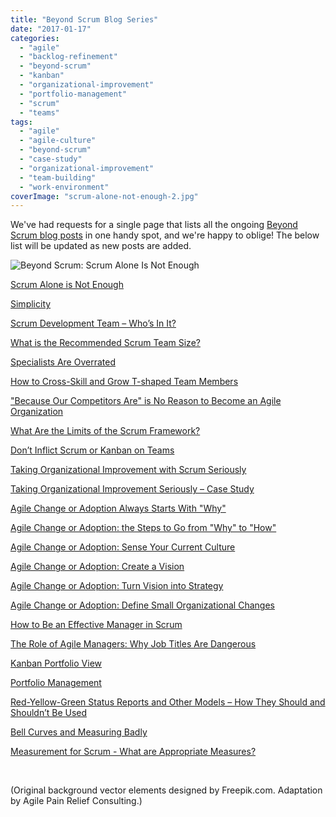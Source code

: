 ```yaml
---
title: "Beyond Scrum Blog Series"
date: "2017-01-17"
categories: 
  - "agile"
  - "backlog-refinement"
  - "beyond-scrum"
  - "kanban"
  - "organizational-improvement"
  - "portfolio-management"
  - "scrum"
  - "teams"
tags: 
  - "agile"
  - "agile-culture"
  - "beyond-scrum"
  - "case-study"
  - "organizational-improvement"
  - "team-building"
  - "work-environment"
coverImage: "scrum-alone-not-enough-2.jpg"
---
```


We've had requests for a single page that lists all the ongoing [Beyond Scrum blog posts](/blog/category/beyond-scrum) in one handy spot, and we're happy to oblige! The below list will be updated as new posts are added.

![Beyond Scrum: Scrum Alone Is Not Enough](src/content/blog/beyond-scrum-blog-series/images/scrum-alone-not-enough-2-1024x985.jpg)

[Scrum Alone is Not Enough](/blog/scrum-alone-is-not-enough.html)

[Simplicity](/blog/simplicity.html)

[Scrum Development Team – Who’s In It?](/blog/scrum-development-team-whos-in-it.html)

[What is the Recommended Scrum Team Size?](/blog/scrum-team-size.html)

[Specialists Are Overrated](/blog/specialists-are-overrated.html)

[How to Cross-Skill and Grow T-shaped Team Members](/blog/how-to-cross-skill-and-grow-t-shaped-team-members.html)

["Because Our Competitors Are" is No Reason to Become an Agile Organization](/blog/because-our-competitors-are-is-no-reason-to-become-an-agile-organization.html)

[What Are the Limits of the Scrum Framework?](/blog/what-are-the-limits-of-the-scrum-framework.html)

[Don’t Inflict Scrum or Kanban on Teams](/blog/dont-inflict-scrum-or-kanban-on-teams.html)

[Taking Organizational Improvement with Scrum Seriously](/blog/taking-organizational-improvement-with-scrum-seriously.html)

[Taking Organizational Improvement Seriously – Case Study](/blog/taking-organizational-improvement-seriously-case-study.html)

[Agile Change or Adoption Always Starts With "Why"](/blog/agile-change-or-adoption-always-starts-with-why.html)

[Agile Change or Adoption: the Steps to Go from "Why" to "How"](/blog/agile-change-or-adoption-the-steps-to-go-from-why-to-how.html)

[Agile Change or Adoption: Sense Your Current Culture](/blog/agile-change-or-adoption-sense-your-current-culture.html)

[Agile Change or Adoption: Create a Vision](/blog/agile-change-or-adoption-create-a-vision.html)

[Agile Change or Adoption: Turn Vision into Strategy](/blog/agile-change-or-adoption-turn-vision-into-strategy.html)

[Agile Change or Adoption: Define Small Organizational Changes](/blog/agile-change-or-adoption-define-small-organizational-changes.html)

[How to Be an Effective Manager in Scrum](/blog/how-to-be-an-effective-manager-in-scrum.html)

[The Role of Agile Managers: Why Job Titles Are Dangerous](/blog/the-role-of-agile-managers-why-job-titles-are-dangerous.html)

[Kanban Portfolio View](/blog/kanban-portfolio-view.html)

[Portfolio Management](/blog/portfolio-management.html)

[Red-Yellow-Green Status Reports and Other Models – How They Should and Shouldn’t Be Used](/blog/red-yellow-green-or-rygrag-reports-how-they-hide-the-truth.html)

[Bell Curves and Measuring Badly](/blog/bell-curves-and-measuring-badly.html)

[Measurement for Scrum - What are Appropriate Measures?](/blog/measurement-for-scrum-what-are-appropriate-measures.html)

 

(Original background vector elements designed by Freepik.com. Adaptation by Agile Pain Relief Consulting.)
